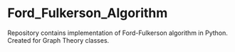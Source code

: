# Ford_Fulkerson_Algorithm
Repository contains implementation of Ford-Fulkerson algorithm in Python. Created for Graph Theory classes.
